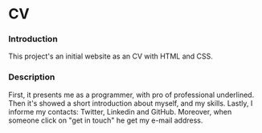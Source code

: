 # CV

### Introduction

This project's an initial website as an CV with HTML and CSS.

### Description 

First, it presents me as a programmer, with pro of professional underlined.
Then it's showed a short introduction about myself, and my skills. 
Lastly, I informe my contacts: Twitter, Linkedin and GitHub. 
Moreover, when someone click on "get in touch" he get my e-mail address.